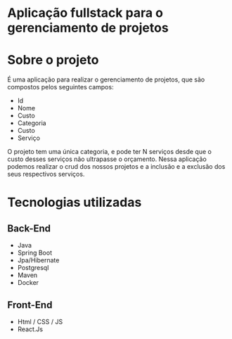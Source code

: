 # Aplicação fullstack para o gerenciamento de projetos

# Sobre o projeto

É uma aplicação para realizar o gerenciamento de projetos, que são compostos pelos seguintes campos:

- Id
- Nome
- Custo
- Categoria
- Custo
- Serviço

O projeto tem uma única categoria, e pode ter N serviços desde que o custo desses serviços não ultrapasse o orçamento. Nessa aplicação podemos realizar o crud dos nossos projetos e a inclusão e a exclusão dos seus respectivos serviços.


# Tecnologias utilizadas
## Back-End
- Java
- Spring Boot
- Jpa/Hibernate
- Postgresql
- Maven
- Docker

## Front-End
- Html / CSS / JS
- React.Js
